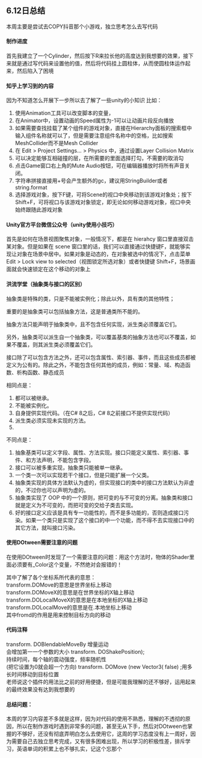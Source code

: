 ## 6.12日总结
本周主要是尝试去COPY抖音那个小游戏，独立思考怎么去写代码  

#### 制作进度  

首先我建立了一个Cylinder，然后按下R来拉长他的高度达到我想要的效果，接下来就是通过写代码来设置他的值，然后将代码挂上圆柱体，从而使圆柱体运作起来，然后陷入了困境
#### 知乎上学习到的内容
因为不知道怎么开展下一步所以去了解了一些unity的小知识
比如：
1. 使用Animation工具可以改变脚本的变量，
1. 在Animator中，设置动画的Speed属性为-1可以让动画片段反向播放
1. 如果需要查找挂载了某个组件的游戏对象，直接在Hierarchy面板的搜索框中输入组件名称就可以了，但是需要注意组件名称中的空格，比如搜索MeshCollider而不是Mesh Collider
1. 在 Edit > Project Settings... > Physics 中，通过设置Layer Collision Matrix
1. 可以决定能够互相碰撞的层，在所需要的里面选择打勾，不需要的取消勾
1. 点击Game窗口右上角的Mute Audio按钮，可在编辑器播放时将所有声音关闭。
1. 字符串拼接直接用+号会产生额外的gc，建议用StringBuilder或者string.format
1. 选择游戏对象，按下F键，可将Scene的视口中央移动到该游戏对象处；按下Shift+F，可将视口与该游戏对象锁定，即无论如何移动游戏对象，视口中央始终跟随此游戏对象
#### Unity官方平台微信公众号（unity使用小技巧）
首先是如何在场景视图聚焦对象，一般情况下，都是在 hierahcy 窗口里直接双击某对象。但是如果在 scene 窗口里的话，我们可以直接通过快捷键F，就能够实现让对象在场景中居中。如果对象是动态的，在对象被选中的情况下，点击菜单 Edit > Lock view to selected（视图锁定所选对象）或者快捷键 Shift+F，场景画面就会快速锁定在这个移动的对象上  

#### 洪流学堂（抽象类与接口的区别）
抽象类是特殊的类，只是不能被实例化；除此以外，具有类的其他特性；  

重要的是抽象类可以包括抽象方法，这是普通类所不能的。  

抽象方法只能声明于抽象类中，且不包含任何实现，派生类必须覆盖它们。  

另外，抽象类可以派生自一个抽象类，可以覆盖基类的抽象方法也可以不覆盖，如果不覆盖，则其派生类必须覆盖它们。  


接口除了可以包含方法之外，还可以包含属性、索引器、事件，而且这些成员都被定义为公有的。除此之外，不能包含任何其他的成员，例如：常量、域、构造函数、析构函数、静态成员  

相同点是：
1. 都可以被继承。
1.  不能被实例化。
1. 自身提供实现代码。（在C# 8之后，C# 8之前接口不提供实现代码）
1. 派生类必须实现未实现的方法。  
2. 
不同点是：
1. 抽象基类可以定义字段、属性、方法实现。接口只能定义属性、索引器、事件、和方法声明，不能包含字段。
1. 接口可以被多重实现，抽象类只能被单一继承。
1. 一个类一次可以实现若干个接口，但是只能扩展一个父类。
1. 抽象类实现的具体方法默认为虚的，但实现接口的类中的接口方法默认为非虚的，不过你也可以声明为虚的。
1. 抽象类实现了 OOP 中的一个原则，把可变的与不可变的分离。抽象类和接口就是定义为不可变的，而把可变的交给子类去实现。
1. 好的接口定义应该是具有专一功能性的，而不是多功能的，否则造成接口污染。如果一个类只是实现了这个接口的中一个功能，而不得不去实现接口中的其它方法，就叫接口污染。
#### 使用DOtween需要注意的问题
在使用DOtween时发现了一个需要注意的问题：用这个方法时，物体的Shader里面必须要有_Color这个变量，不然绝对会报错的！  

其中了解了各个坐标系所代表的意思：  
transform.DOMove的意思是世界坐标上移动  
transform.DOMoveX的意思是在世界坐标的X轴上移动  
transform.DOLocalMoveX的意思是在本地坐标的X轴上移动  
transform.DOLocalMove的意思是在.本地坐标上移动  
其中fromd的作用是用来控制目标方向的移动  

#### 代码注释
transform. DOBlendableMoveBy 增量运动  
会增加第一一个参数的大小 transform.   DOShakePosition);  
持续时间，每个轴的震动强度，频率随机性  
(把它设置为0就会超一个方向) transform. DOMove (new Vector3( false) ;用多长时间移动到目标位置  
老师说这个插件的用法比之前的好用便捷，但是可能我理解的还不够好，运用起来的最终效果没有达到我想要的  

#### 总结问题：
本周的学习内容差不多就是这样，因为对代码的使用不熟悉，理解的不透彻的原因，所以在制作游戏时遇到非常多的问题，甚至无从下手，然后对DOtween也掌握的不够好，还没有彻底弄明白怎么去使用它，这周的学习态度没有上一周好，因为需要自己去独立思考完成，又有很多困难出现，所以学习的积极性差，排斥学习，英语单词的积累上也不够扎实，记这个忘那个